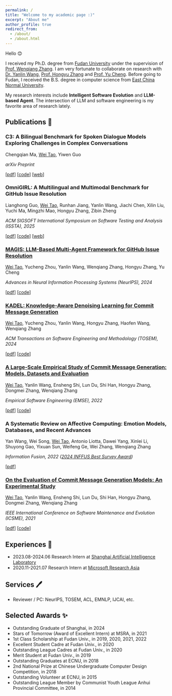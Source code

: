 ```yaml
---
permalink: /
title: "Welcome to my academic page :)"
excerpt: "About me"
author_profile: true
redirect_from: 
  - /about/
  - /about.html
---
```



Hello <g-emoji class="g-emoji" alias="blush" fallback-src="https://github.githubassets.com/images/icons/emoji/unicode/1f60a.png">😊</g-emoji>

I received my Ph.D. degree from [Fudan University](https://www.fudan.edu.cn) under the supervision of [Prof. Wenqiang Zhang](http://www.fudanroilab.com/2021/07/01/WenqiangZhang.html).
I am very fortunate to collaborate on research with [Dr. Yanlin Wang](https://yanlin.info), [Prof. Hongyu Zhang](https://sites.google.com/site/hongyujohn) and [Prof. Yu Cheng](https://ych133.github.io).
Before going to Fudan, I received the B.S. degree in computer science from [East China Normal University](https://www.ecnu.edu.cn). 

My research interests include **Intelligent Software Evolution** and **LLM-based Agent**. The intersection of LLM and software engineering is my favorite area of research lately.


## Publications <g-emoji class="g-emoji" alias="memo" fallback-src="https://github.githubassets.com/images/icons/emoji/unicode/1f4dd.png">📝</g-emoji>

### C3: A Bilingual Benchmark for Spoken Dialogue Models Exploring Challenges in Complex Conversations

Chengqian Ma, <u>Wei Tao</u>, Yiwen Guo

*arXiv Preprint*

[[pdf](https://arxiv.org/abs/2507.22968)]  [[code](https://github.com/step-out/C3)] [[web](https://step-out.github.io/C3-web/)]



### OmniGIRL: A Multilingual and Multimodal Benchmark for GitHub Issue Resolution

Lianghong Guo, <u>Wei Tao</u>, Runhan Jiang, Yanlin Wang, Jiachi Chen, Xilin Liu, Yuchi Ma, Mingzhi Mao, Hongyu Zhang, Zibin Zheng

*ACM SIGSOFT International Symposium on Software Testing and Analysis (ISSTA), 2025*

[[pdf](https://arxiv.org/abs/2505.04606)]  [[code](https://github.com/DeepSoftwareAnalytics/OmniGIRL)] [[web](https://deepsoftwareanalytics.github.io/omnigirl_leaderboard.html)]



### [MAGIS: LLM-Based Multi-Agent Framework for GitHub Issue Resolution](./publication/magis-2024)

<u>Wei Tao</u>, Yucheng Zhou, Yanlin Wang, Wenqiang Zhang, Hongyu Zhang, Yu Cheng

*Advances in Neural Information Processing Systems (NeurIPS), 2024*

[[pdf](https://arxiv.org/abs/2403.17927)] [[code](https://github.com/co-evolve-lab/magis)]



### [KADEL: Knowledge-Aware Denoising Learning for Commit Message Generation](./publication/tosem-2024)

<u>Wei Tao</u>, Yucheng Zhou, Yanlin Wang, Hongyu Zhang, Haofen Wang, Wenqiang Zhang

*ACM Transactions on Software Engineering and Methodology (TOSEM), 2024*

[[pdf](https://arxiv.org/abs/2401.08376)] [[code](https://github.com/DeepSoftwareAnalytics/KADEL)]


### [A Large-Scale Empirical Study of Commit Message Generation: Models, Datasets and Evaluation](./publication/emse-2022)

<u>Wei Tao</u>, Yanlin Wang, Ensheng Shi, Lun Du, Shi Han, Hongyu Zhang, Dongmei Zhang, Wenqiang Zhang

*Empirical Software Engineering (EMSE), 2022*

[[pdf](https://link.springer.com/article/10.1007/s10664-022-10219-1)] [[code](https://github.com/DeepSoftwareAnalytics/CommitMsgEmpirical)]



### A Systematic Review on Affective Computing: Emotion Models, Databases, and Recent Advances

Yan Wang, Wei Song, <u>Wei Tao</u>, Antonio Liotta, Dawei Yang, Xinlei Li, Shuyong Gao, Yixuan Sun, Weifeng Ge, Wei Zhang, Wenqiang Zhang

*Information Fusion, 2022 ([2024 INFFUS Best Survey Award](https://www.sciencedirect.com/journal/information-fusion/about/awards/2024-inffus-best-paper-best-survey-and-best-editor-award))*

[[pdf](https://doi.org/10.1016/j.inffus.2022.03.009)]



### [On the Evaluation of Commit Message Generation Models: An Experimental Study](./publication/icsme-2021)

<u>Wei Tao</u>, Yanlin Wang, Ensheng Shi, Lun Du, Shi Han, Hongyu Zhang, Dongmei Zhang, Wenqiang Zhang

*IEEE International Conference on Software Maintenance and Evolution (ICSME), 2021*

[[pdf](https://doi.org/10.1109/ICSME52107.2021.00018)] [[code](https://github.com/DeepSoftwareAnalytics/CommitMsgEmpirical)]





## Experiences <g-emoji class="g-emoji" alias="briefcase" fallback-src="https://github.githubassets.com/images/icons/emoji/unicode/1f4bc.png">💼</g-emoji>

- 2023.08-2024.06 Research Intern at [Shanghai Artificial Intelligence Laboratory](https://www.shlab.org.cn)
- 2020.11-2021.07 Research Intern at [Microsoft Research Asia](https://www.microsoft.com/en-us/research/lab/microsoft-research-asia/)

## Services <g-emoji class="g-emoji" alias="sparkles" fallback-src="https://github.githubassets.com/images/icons/emoji/unicode/1f58a.png?v8">🖊</g-emoji>

- Reviewer / PC: NeurIPS, TOSEM, ACL, EMNLP, IJCAI, etc.

## Selected Awards <g-emoji class="g-emoji" alias="sparkles" fallback-src="https://github.githubassets.com/images/icons/emoji/unicode/2728.png">✨</g-emoji>

- Outstanding Graduate of Shanghai, in 2024
- Stars of Tomorrow (Award of Excellent Intern) at MSRA, in 2021
- 1st Class Scholarship at Fudan Univ., in 2019, 2020, 2021, 2022
- Excellent Student Cadre at Fudan Univ., in 2020
- Outstanding League Cadres at Fudan Univ., in 2020
- Merit Student at Fudan Univ., in 2019
- Outstanding Graduates at ECNU, in 2018
- 2nd National Prize at Chinese Undergraduate Computer Design Competition, in 2018
- Outstanding Volunteer at ECNU, in 2015
- Outstanding League Member by Communist Youth League Anhui Provincial Committee, in 2014
